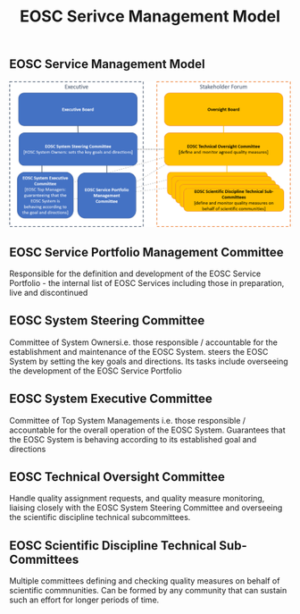 ﻿---
title: EOSC Serivce Management Model
menu: Governance Model
weight: 4
---

EOSC Service Management Model
-----------------------------

![Community Governance](assets/ServiceManagement.png) 

## EOSC Service Portfolio Management Committee

Responsible for the definition and development of the EOSC Service Portfolio - the internal list of EOSC Services including those in preparation, live and discontinued

## EOSC System Steering Committee

Committee of System Ownersi.e. those responsible / accountable for the establishment and maintenance of the EOSC System. steers the EOSC System by setting the key goals and directions. Its tasks include overseeing the development of the EOSC Service Portfolio

## EOSC System Executive Committee

Committee of Top System Managements i.e. those responsible / accountable for the overall operation of the EOSC System. Guarantees that the EOSC System is behaving according to its established goal and directions 

## EOSC Technical Oversight Committee

Handle quality assignment requests, and quality measure monitoring, liaising closely with the EOSC System Steering Committee and overseeing the scientific discipline technical subcommittees.

## EOSC Scientific Discipline Technical Sub-Committees

Multiple committees defining and checking quality measures on behalf of scientific commnunities. Can be formed by any community that can sustain such an effort for longer periods of time.

